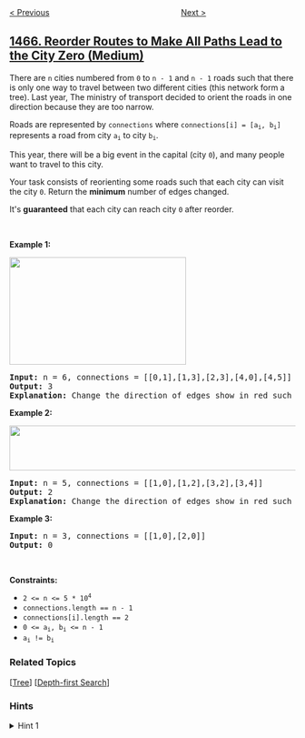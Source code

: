 <!--|This file generated by command(leetcode description); DO NOT EDIT.    |-->
<!--+----------------------------------------------------------------------+-->
<!--|@author    openset <openset.wang@gmail.com>                           |-->
<!--|@link      https://github.com/openset                                 |-->
<!--|@home      https://github.com/openset/leetcode                        |-->
<!--+----------------------------------------------------------------------+-->

[< Previous](../maximum-area-of-a-piece-of-cake-after-horizontal-and-vertical-cuts "Maximum Area of a Piece of Cake After Horizontal and Vertical Cuts")
　　　　　　　　　　　　　　　　
[Next >](../probability-of-a-two-boxes-having-the-same-number-of-distinct-balls "Probability of a Two Boxes Having The Same Number of Distinct Balls")

## [1466. Reorder Routes to Make All Paths Lead to the City Zero (Medium)](https://leetcode.com/problems/reorder-routes-to-make-all-paths-lead-to-the-city-zero "重新规划路线")

<p>There are <code>n</code> cities numbered from <code>0</code> to <code>n - 1</code> and <code>n - 1</code> roads such that there is only one way to travel between two different cities (this network form a tree). Last year, The ministry of transport decided to orient the roads in one direction because they are too narrow.</p>

<p>Roads are represented by <code>connections</code> where <code>connections[i] = [a<sub>i</sub>, b<sub>i</sub>]</code> represents a road from city <code>a<sub>i</sub></code> to city <code>b<sub>i</sub></code>.</p>

<p>This year, there will be a big event in the capital (city <code>0</code>), and many people want to travel to this city.</p>

<p>Your task consists of reorienting some roads such that each city can visit the city <code>0</code>. Return the <strong>minimum</strong> number of edges changed.</p>

<p>It&#39;s <strong>guaranteed</strong> that each city can reach city <code>0</code> after reorder.</p>

<p>&nbsp;</p>
<p><strong>Example 1:</strong></p>
<img alt="" src="https://assets.leetcode.com/uploads/2020/05/13/sample_1_1819.png" style="width: 311px; height: 189px;" />
<pre>
<strong>Input:</strong> n = 6, connections = [[0,1],[1,3],[2,3],[4,0],[4,5]]
<strong>Output:</strong> 3
<strong>Explanation: </strong>Change the direction of edges show in red such that each node can reach the node 0 (capital).
</pre>

<p><strong>Example 2:</strong></p>
<img alt="" src="https://assets.leetcode.com/uploads/2020/05/13/sample_2_1819.png" style="width: 509px; height: 79px;" />
<pre>
<strong>Input:</strong> n = 5, connections = [[1,0],[1,2],[3,2],[3,4]]
<strong>Output:</strong> 2
<strong>Explanation: </strong>Change the direction of edges show in red such that each node can reach the node 0 (capital).
</pre>

<p><strong>Example 3:</strong></p>

<pre>
<strong>Input:</strong> n = 3, connections = [[1,0],[2,0]]
<strong>Output:</strong> 0
</pre>

<p>&nbsp;</p>
<p><strong>Constraints:</strong></p>

<ul>
	<li><code>2 &lt;= n &lt;= 5 * 10<sup>4</sup></code></li>
	<li><code>connections.length == n - 1</code></li>
	<li><code>connections[i].length == 2</code></li>
	<li><code>0 &lt;= a<sub>i</sub>, b<sub>i</sub> &lt;= n - 1</code></li>
	<li><code>a<sub>i</sub> != b<sub>i</sub></code></li>
</ul>

### Related Topics
  [[Tree](../../tag/tree/README.md)]
  [[Depth-first Search](../../tag/depth-first-search/README.md)]

### Hints
<details>
<summary>Hint 1</summary>
Treat the graph as undirected. Start a dfs from the root, if you come across an edge in the forward direction, you need to reverse the edge.
</details>
